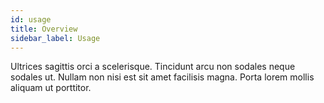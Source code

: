```yaml
---
id: usage
title: Overview
sidebar_label: Usage
---
```



Ultrices sagittis orci a scelerisque. Tincidunt arcu non sodales neque sodales ut. Nullam non nisi est sit amet facilisis magna. Porta lorem mollis aliquam ut porttitor.

